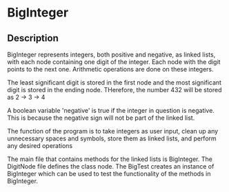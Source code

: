 # BigInteger
 
Description
-----------

BigInteger represents integers, both positive and negative, as linked lists, with each node containing one digit of the integer. Each node with the digit points to the next one. Arithmetic operations are done on these integers.

The least significant digit is stored in the first node and the most significant digit is stored in the ending node. THerefore, the number 432 will be stored as 2 -> 3 -> 4

A boolean variable 'negative' is true if the integer in question is negative. This is because the negative sign will not be part of the linked list.

The function of the program is to take integers as user input, clean up any unnecessary spaces and symbols, store them as linked lists, and perform any desired operations

The main file that contains methods for the linked lists is BigInteger. The DigitNode file defines the class node. The BigTest creates an instance of BigInteger which can be used to test the functionality of the methods in BigInteger.
